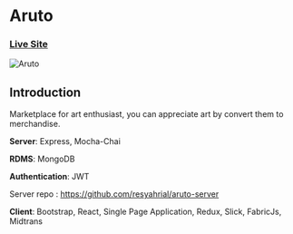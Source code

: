 # Aruto

### [Live Site](https://aruto-442f5.web.app/)

![Aruto](https://i.imgur.com/BmqDGqL.png)

## Introduction
Marketplace for art enthusiast, you can appreciate art by convert them to merchandise.

**Server**: Express, Mocha-Chai

**RDMS**: MongoDB

**Authentication**: JWT

Server repo : https://github.com/resyahrial/aruto-server

**Client**: Bootstrap, React, Single Page Application, Redux, Slick, FabricJs, Midtrans
